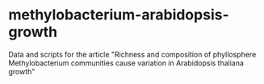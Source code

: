 # methylobacterium-arabidopsis-growth
Data and scripts for the article "Richness and composition of phyllosphere Methylobacterium communities cause variation in Arabidopsis thaliana growth"
